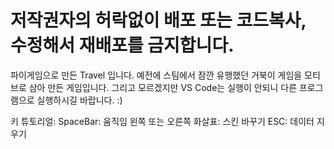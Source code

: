 # 저작권자의 허락없이 배포 또는 코드복사, 수정해서 재배포를 금지합니다.


파이게임으로 만든 Travel 입니다.
예전에 스팀에서 잠깐 유행했던 거북이 게임을 모티브로 삼아 만든 게임입니다.
그리고 모르겠지만 VS Code는 실행이 안되니 다른 프로그램으로 실행하시길 바랍니다. :)

키 튜토리얼:
SpaceBar: 움직임
왼쪽 또는 오른쪽 화살표: 스킨 바꾸기
ESC: 데이터 지우기

